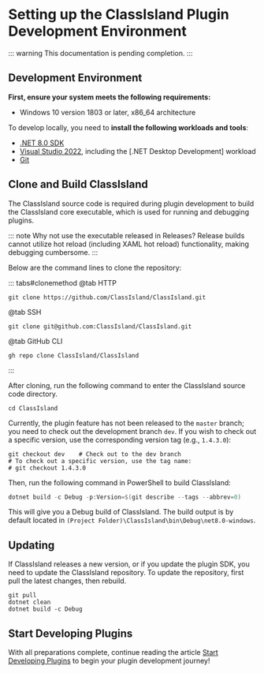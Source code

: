 # Setting up the ClassIsland Plugin Development Environment

::: warning
This documentation is pending completion.
:::

## Development Environment

**First, ensure your system meets the following requirements:**

- Windows 10 version 1803 or later, x86_64 architecture

To develop locally, you need to **install the following workloads and tools**:

- [.NET 8.0 SDK](https://dotnet.microsoft.com/zh-cn/download/dotnet/8.0)
- [Visual Studio 2022](https://visualstudio.microsoft.com/), including the [.NET Desktop Development] workload
- [Git](https://git-scm.com/)

## Clone and Build ClassIsland

The ClassIsland source code is required during plugin development to build the ClassIsland core executable, which is used for running and debugging plugins.

::: note Why not use the executable released in Releases?
Release builds cannot utilize hot reload (including XAML hot reload) functionality, making debugging cumbersome.
:::

Below are the command lines to clone the repository:

::: tabs#clonemethod
@tab HTTP

```shell
git clone https://github.com/ClassIsland/ClassIsland.git
```

@tab SSH

```shell
git clone git@github.com:ClassIsland/ClassIsland.git
```

@tab GitHub CLI

```shell
gh repo clone ClassIsland/ClassIsland
```
:::

After cloning, run the following command to enter the ClassIsland source code directory.

``` shell
cd ClassIsland
```

Currently, the plugin feature has not been released to the `master` branch; you need to check out the development branch `dev`. If you wish to check out a specific version, use the corresponding version tag (e.g., `1.4.3.0`):

``` shell
git checkout dev    # Check out to the dev branch
# To check out a specific version, use the tag name:
# git checkout 1.4.3.0
```

Then, run the following command in PowerShell to build ClassIsland:

``` powershell
dotnet build -c Debug -p:Version=$(git describe --tags --abbrev=0)
```

This will give you a Debug build of ClassIsland. The build output is by default located in `(Project Folder)\ClassIsland\bin\Debug\net8.0-windows`.

## Updating

If ClassIsland releases a new version, or if you update the plugin SDK, you need to update the ClassIsland repository. To update the repository, first pull the latest changes, then rebuild.

``` shell
git pull
dotnet clean
dotnet build -c Debug
```

## Start Developing Plugins

With all preparations complete, continue reading the article [Start Developing Plugins](../plugins/create-project.md) to begin your plugin development journey!
